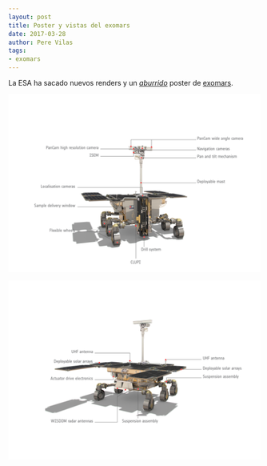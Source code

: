 ```yaml
---
layout: post
title: Poster y vistas del exomars
date: 2017-03-28
author: Pere Vilas
tags:
- exomars
---
```


La ESA ha sacado nuevos renders y un *[aburrido](http://www.esa.int/spaceinimages/Images/2017/03/ExoMars_poster)* poster de [exomars](http://exploration.esa.int/mars/48088-mission-overview/).

![Exomars, vista frontal, anotada](/images/ExoMars_rover_front_view_annotated.jpg)

![Exomars, vista trasera, anotada](/images/ExoMars_rover_rear_view_annotated.jpg)

